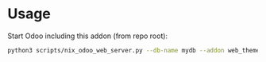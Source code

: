 # Usage

Start Odoo including this addon (from repo root):

```bash
python3 scripts/nix_odoo_web_server.py --db-name mydb --addon web_theme_classic
```
